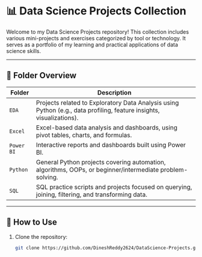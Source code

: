 # 📊 Data Science Projects Collection

Welcome to my Data Science Projects repository! This collection includes various mini-projects and exercises categorized by tool or technology. It serves as a portfolio of my learning and practical applications of data science skills.

---

## 📁 Folder Overview

| Folder     | Description |
|------------|-------------|
| `EDA`      | Projects related to Exploratory Data Analysis using Python (e.g., data profiling, feature insights, visualizations). |
| `Excel`    | Excel-based data analysis and dashboards, using pivot tables, charts, and formulas. |
| `Power BI` | Interactive reports and dashboards built using Power BI. |
| `Python`   | General Python projects covering automation, algorithms, OOPs, or beginner/intermediate problem-solving. |
| `SQL`      | SQL practice scripts and projects focused on querying, joining, filtering, and transforming data. |

---

## 🚀 How to Use

1. Clone the repository:
   ```bash
   git clone https://github.com/DineshReddy2624/DataScience-Projects.git
